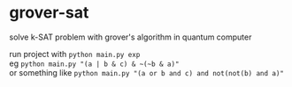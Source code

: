 # grover-sat
solve k-SAT problem with grover's algorithm in quantum computer

run project with `python main.py exp`<br />
eg `python main.py "(a | b & c) & ~(~b & a)"`<br />
or something like `python main.py "(a or b and c) and not(not(b) and a)"`
